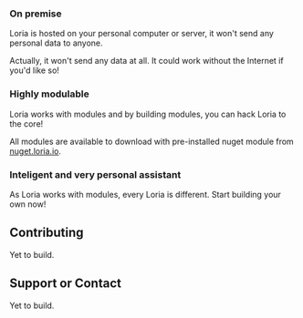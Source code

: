 ### On premise

Loria is hosted on your personal computer or server, it won't send any personal data to anyone. 

Actually, it won't send any data at all. It could work without the Internet if you'd like so!

### Highly modulable

Loria works with modules and by building modules, you can hack Loria to the core! 

All modules are available to download with pre-installed nuget module from [nuget.loria.io](http://nuget.loria.io/nuget/Packages).

### Inteligent and very personal assistant

As Loria works with modules, every Loria is different. Start building your own now!

## Contributing

Yet to build.

## Support or Contact

Yet to build.
